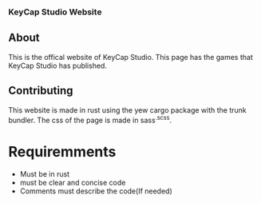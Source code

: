 ### KeyCap Studio Website
## About 
This is the offical website of KeyCap Studio. This page has the games that KeyCap Studio has published.

## Contributing
This website is made in rust using the yew cargo package with the trunk bundler. The css of the page is made in sass<sup>.scss</sup>.
# Requiremments
- Must be in rust
- must be clear and concise code
- Comments must describe the code(If needed)